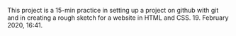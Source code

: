 This project is a 15-min practice in setting up a project on github with git 
and in creating a rough sketch for a website in HTML and CSS.
19. February 2020, 16:41.